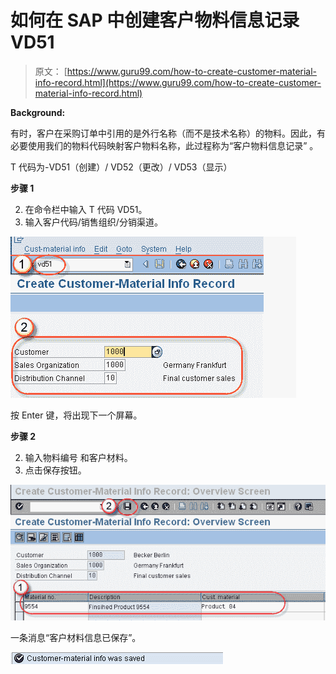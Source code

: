 # 如何在 SAP 中创建客户物料信息记录 VD51

> 原文： [https://www.guru99.com/how-to-create-customer-material-info-record.html](https://www.guru99.com/how-to-create-customer-material-info-record.html)

**Background:**

有时，客户在采购订单中引用的是外行名称（而不是技术名称）的物料。因此，有必要使用我们的物料代码映射客户物料名称，此过程称为“客户物料信息记录” 。

T 代码为-VD51（创建）/ VD52（更改）/ VD53（显示）

**步骤 1**

2.  在命令栏中输入 T 代码 VD51。
3.  输入客户代码/销售组织/分销渠道。

![How to Create Customer Material Info Record VD51 in SAP](img/319d0cf9d14502f6c5194bad4ffc9e5a.png)

按 Enter 键，将出现下一个屏幕。

**步骤 2**

2.  输入物料编号 和客户材料。
3.  点击保存按钮。

![How to Create Customer Material Info Record VD51 in SAP](img/947b4f7b120c1e5749a96ebbff442715.png)

一条消息“客户材料信息已保存”。

![How to Create Customer Material Info Record VD51 in SAP](img/3922f95ebc25ca773bf3d223107f8f33.png)